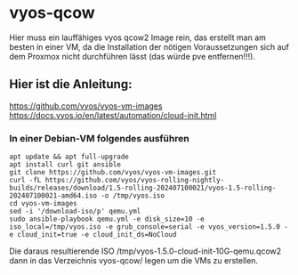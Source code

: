 # vyos-qcow
Hier muss ein lauffähiges vyos qcow2 Image rein, das erstellt man am besten in einer VM, da die Installation der nötigen Voraussetzungen sich auf dem Proxmox nicht durchführen lässt (das würde pve entfernen!!!).

## Hier ist die Anleitung:
https://github.com/vyos/vyos-vm-images
https://docs.vyos.io/en/latest/automation/cloud-init.html

### In einer Debian-VM folgendes ausführen
```
apt update && apt full-upgrade
apt install curl git ansible
git clone https://github.com/vyos/vyos-vm-images.git
curl -fL https://github.com/vyos/vyos-rolling-nightly-builds/releases/download/1.5-rolling-202407100021/vyos-1.5-rolling-202407100021-amd64.iso -o /tmp/vyos.iso
cd vyos-vm-images
sed -i '/download-iso/p' qemu.yml
sudo ansible-playbook qemu.yml -e disk_size=10 -e iso_local=/tmp/vyos.iso -e grub_console=serial -e vyos_version=1.5.0 -e cloud_init=true -e cloud_init_ds=NoCloud
```

Die daraus resultierende ISO /tmp/vyos-1.5.0-cloud-init-10G-qemu.qcow2 dann in das Verzeichnis vyos-qcow/ legen um die VMs zu erstellen.